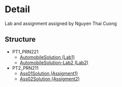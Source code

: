 # Detail
Lab and assignment assigned by Nguyen Thai Cuong

## Structure
- PT1_PRN221
	- [AutomobileSolution (Lab1)](https://github.com/huybach1609/PT1_PRN211/tree/41c21ae015493ee71f33a43dd6282e1a8a19fc93/PT1_PRN211/AutomobileSolution)
	- [AutomobileSolution-Lab2 (Lab2)](https://github.com/huybach1609/PT1_PRN211/tree/41c21ae015493ee71f33a43dd6282e1a8a19fc93/PT1_PRN211/AutomobileSolution-Lab2)
- PT2_PRN211
	- [Ass01Solution (Assigment1)](https://github.com/huybach1609/PT1_PRN211/tree/41c21ae015493ee71f33a43dd6282e1a8a19fc93/PT2_PRN211/Ass01Solution)
   	- [Ass02Solution (Assigment2)](https://github.com/huybach1609/PT1_PRN211/tree/41c21ae015493ee71f33a43dd6282e1a8a19fc93/PT2_PRN211/Ass02Solution)


